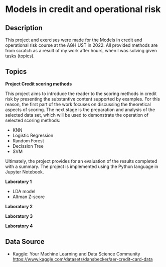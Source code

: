 # Models in credit and operational risk
## Description
This project and exercises were made for the Models in credit and operational risk course at the AGH UST in 2022.
All provided methods are from scratch as a result of my work after hours, when I was solving given tasks (topics).

## Topics
**Project Credit scoring methods**

This project aims to introduce the reader to the scoring methods in credit risk by presenting the substantive content 
supported by examples. For this reason, the first part of the work focuses on discussing the theoretical aspects of scoring. 
The next stage is the preparation and analysis of the selected data set, which will be used to demonstrate the operation of selected scoring methods:

- KNN
- Logistic Regression
- Random Forest
- Decission Tree
- SVM

Ultimately, the project provides for an evaluation of the results completed with a summary. The project is implemented using the Python language in Jupyter Notebook.

**Laboratory 1**

- LDA model
- Altman Z-score

**Laboratory 2**



**Laboratory 3**



**Laboratory 4**



## Data Source
- Kaggle: Your Machine Learning and Data Science Community https://www.kaggle.com/datasets/dansbecker/aer-credit-card-data

